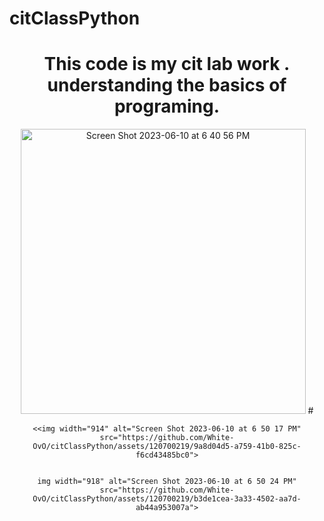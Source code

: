 # citClassPython

<div align="center">
	<h1>This code is my cit lab work .
understanding the basics of programing.
</h1>
<img width="456" alt="Screen Shot 2023-06-10 at 6 40 56 PM" src="https://github.com/White-OvO/citClassPython/assets/120700219/fda00764-932b-4c1b-844d-e80e28bde7cd">
#
	
	<<img width="914" alt="Screen Shot 2023-06-10 at 6 50 17 PM" src="https://github.com/White-OvO/citClassPython/assets/120700219/9a8d04d5-a759-41b0-825c-f6cd43485bc0">

	
	img width="918" alt="Screen Shot 2023-06-10 at 6 50 24 PM" src="https://github.com/White-OvO/citClassPython/assets/120700219/b3de1cea-3a33-4502-aa7d-ab44a953007a">
